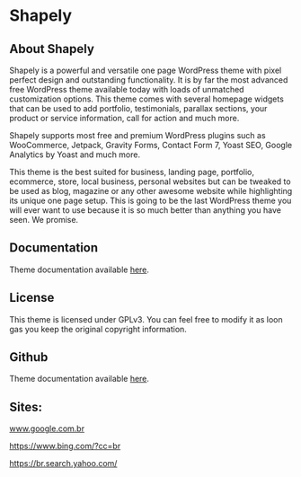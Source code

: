 # Shapely

## About Shapely

Shapely is a powerful and versatile one page WordPress theme with pixel perfect design and outstanding functionality. It is by far the most advanced free WordPress theme available today with loads of unmatched customization options. This theme comes with several homepage widgets that can be used to add portfolio, testimonials, parallax sections, your product or service information, call for action and much more.

Shapely supports most free and premium WordPress plugins such as WooCommerce, Jetpack, Gravity Forms, Contact Form 7, Yoast SEO, Google Analytics by Yoast and much more.

This theme is the best suited for business, landing page, portfolio, ecommerce, store, local business,  personal websites but can be tweaked to be used as blog, magazine or any other awesome website while highlighting its unique one page setup. This is going to be the last WordPress theme you will ever want to use because it is so much better than anything you have seen. We promise.

## Documentation

Theme documentation available [here](https://colorlib.com/wp/themes/shapely/).

## License

This theme is licensed under GPLv3. You can feel free to modify it as loon gas you keep the original copyright information.


## Github

Theme documentation available [here](github.com/spa234).

## Sites:

www.google.com.br

https://www.bing.com/?cc=br

https://br.search.yahoo.com/

